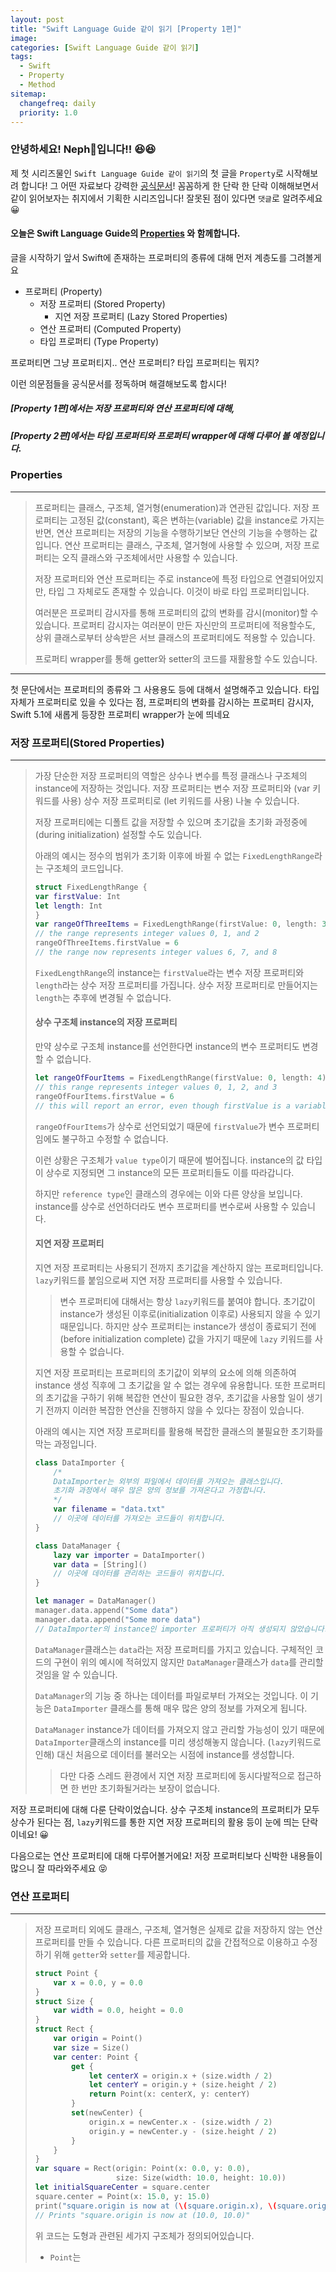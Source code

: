 ```yaml
---
layout: post
title: "Swift Language Guide 같이 읽기 [Property 1편]"
image:
categories: [Swift Language Guide 같이 읽기]
tags: 
  - Swift
  - Property
  - Method
sitemap:
  changefreq: daily
  priority: 1.0
---
```


### 안녕하세요! Neph🌱입니다!! 😆😆

제 첫 시리즈물인 `Swift Language Guide 같이 읽기`의 첫 글을 `Property`로 시작해보려 합니다! 그 어떤 자료보다 강력한 [공식문서](https://docs.swift.org/swift-book/LanguageGuide/TheBasics.html)! 꼼꼼하게 한 단락 한 단락 이해해보면서 같이 읽어보자는 취지에서 기획한 시리즈입니다! 잘못된 점이 있다면 `댓글`로 알려주세요 😀



#### 오늘은 Swift Language Guide의 [Properties](https://docs.swift.org/swift-book/LanguageGuide/Properties.html) 와 함께합니다.



글을 시작하기 앞서 Swift에 존재하는 프로퍼티의 종류에 대해 먼저 계층도를 그려볼게요

- 프로퍼티 (Property)
  - 저장 프로퍼티 (Stored Property)
    - 지연 저장 프로퍼티 (Lazy Stored Properties)
  - 연산 프로퍼티 (Computed Property)
  - 타입 프로퍼티 (Type Property)

프로퍼티면 그냥 프로퍼티지.. 연산 프로퍼티? 타입 프로퍼티는 뭐지?

이런 의문점들을 공식문서를 정독하며 해결해보도록 합시다!



##### [Property 1편]에서는 저장 프로퍼티와 연산 프로퍼티에 대해,

##### [Property 2편]에서는 타입 프로퍼티와 프로퍼티 wrapper에 대해 다루어 볼 예정입니다. 




### Properties

---

> 프로퍼티는 클래스, 구조체, 열거형(enumeration)과 연관된 값입니다. 저장 프로퍼티는 고정된 값(constant), 혹은 변하는(variable) 값을 instance로 가지는 반면, 연산 프로퍼티는 저장의 기능을 수행하기보단 연산의 기능을 수행하는 값입니다. 연산 프로퍼티는 클래스, 구조체, 열거형에 사용할 수 있으며, 저장 프로퍼티는 오직 클래스와 구조체에서만 사용할 수 있습니다.
>
> 저장 프로퍼티와 연산 프로퍼티는 주로 instance에 특정 타입으로 연결되어있지만, 타입 그 자체로도 존재할 수 있습니다. 이것이 바로 타입 프로퍼티입니다.
>
> 여러분은 프로퍼티 감시자를 통해 프로퍼티의 값의 변화를 감시(monitor)할 수 있습니다. 프로퍼티 감시자는 여러분이 만든 자신만의 프로퍼티에 적용할수도, 상위 클래스로부터 상속받은 서브 클래스의 프로퍼티에도 적용할 수 있습니다.
>
> 프로퍼티 wrapper를 통해 getter와 setter의 코드를 재활용할 수도 있습니다. 

---

첫 문단에서는 프로퍼티의 종류와 그 사용용도 등에 대해서 설명해주고 있습니다. 타입 자체가 프로퍼티로 있을 수 있다는 점, 프로퍼티의 변화를 감시하는 프로퍼티 감시자, Swift 5.1에 새롭게 등장한 프로퍼티 wrapper가 눈에 띄네요



### 저장 프로퍼티(Stored Properties)

---

> 가장 단순한 저장 프로퍼티의 역할은 상수나 변수를 특정 클래스나 구조체의 instance에 저장하는 것입니다. 저장 프로퍼티는 변수 저장 프로퍼티와 (var 키워드를 사용) 상수 저장 프로퍼티로 (let 키워드를 사용) 나눌 수 있습니다.
>
> 저장 프로퍼티에는 디폴트 값을 저장할 수 있으며 초기값을 초기화 과정중에(during initialization) 설정할 수도 있습니다. 
>
> 아래의 예시는 정수의 범위가 초기화 이후에 바뀔 수 없는 `FixedLengthRange`라는 구조체의 코드입니다.
>
> ```swift
> struct FixedLengthRange {
> var firstValue: Int
> let length: Int
> }
> var rangeOfThreeItems = FixedLengthRange(firstValue: 0, length: 3)
> // the range represents integer values 0, 1, and 2
> rangeOfThreeItems.firstValue = 6
> // the range now represents integer values 6, 7, and 8
> ```
>
> `FixedLengthRange`의 instance는 `firstValue`라는 변수 저장 프로퍼티와 `length`라는 상수 저장 프로퍼티를 가집니다. 상수 저장 프로퍼티로 만들어지는 `length`는 추후에 변경될 수 없습니다.
>
> #### 상수 구조체 instance의 저장 프로퍼티
>
> 만약 상수로 구조체 instance를 선언한다면 instance의 변수 프로퍼티도 변경할 수 없습니다.
>
> ```swift
> let rangeOfFourItems = FixedLengthRange(firstValue: 0, length: 4)
> // this range represents integer values 0, 1, 2, and 3
> rangeOfFourItems.firstValue = 6
> // this will report an error, even though firstValue is a variable property
> 
> ```
>
> `rangeOfFourItems`가 상수로 선언되었기 때문에 `firstValue`가 변수 프로퍼티임에도 불구하고 수정할 수 없습니다.
>
> 이런 상황은 구조체가 `value type`이기 때문에 벌어집니다. instance의 값 타입이 상수로 지정되면 그 instance의 모든 프로퍼티들도 이를 따라갑니다.
>
> 하지만 `reference type`인 클래스의 경우에는 이와 다른 양상을 보입니다. instance를 상수로 선언하더라도 변수 프로퍼티를 변수로써 사용할 수 있습니다.
>
> #### 지연 저장 프로퍼티
>
> 지연 저장 프로퍼티는 사용되기 전까지 초기값을 계산하지 않는 프로퍼티입니다. `lazy`키워드를 붙임으로써 지연 저장 프로퍼티를 사용할 수 있습니다.
>
> > 변수 프로퍼티에 대해서는 항상 `lazy`키워드를 붙여야 합니다. 초기값이 instance가 생성된 이후로(initialization 이후로) 사용되지 않을 수 있기 때문입니다. 하지만 상수 프로퍼티는 instance가 생성이 종료되기 전에 (before initialization complete) 값을 가지기 때문에 `lazy` 키워드를 사용할 수 없습니다.
>
> 지연 저장 프로퍼티는 프로퍼티의 초기값이 외부의 요소에 의해 의존하여 instance 생성 직후에 그 초기값을 알 수 없는 경우에 유용합니다. 또한 프로퍼티의 초기값을 구하기 위해 복잡한 연산이 필요한 경우, 초기값을 사용할 일이 생기기 전까지 이러한 복잡한 연산을 진행하지 않을 수 있다는 장점이 있습니다.
>
> 아래의 예시는 지연 저장 프로퍼티를 활용해 복잡한 클래스의 불필요한 초기화를 막는 과정입니다. 
>
> ```swift
> class DataImporter {
>     /*
>     DataImporter는 외부의 파일에서 데이터를 가져오는 클래스입니다.
>     초기화 과정에서 매우 많은 양의 정보를 가져온다고 가정합니다.
>     */
>     var filename = "data.txt"
>     // 이곳에 데이터를 가져오는 코드들이 위치합니다.
> }
> 
> class DataManager {
>     lazy var importer = DataImporter()
>     var data = [String]()
>     // 이곳에 데이터를 관리하는 코드들이 위치합니다.
> }
> 
> let manager = DataManager()
> manager.data.append("Some data")
> manager.data.append("Some more data")
> // DataImporter의 instance인 importer 프로퍼티가 아직 생성되지 않았습니다. (importer를 사용하지 않았기 때문)
> ```
>
> `DataManager`클래스는 `data`라는 저장 프로퍼티를 가지고 있습니다. 구체적인 코드의 구현이 위의 예시에 적혀있지 않지만 `DataManager`클래스가  `data`를 관리할 것임을 알 수 있습니다.
>
> `DataManager`의 기능 중 하나는 데이터를 파일로부터 가져오는 것입니다. 이 기능은 `DataImporter` 클래스를 통해 매우 많은 양의 정보를 가져오게 됩니다.
>
> `DataManager` instance가 데이터를 가져오지 않고 관리할 가능성이 있기 때문에 `DataImporter`클래스의 instance를 미리 생성해놓지 않습니다. (`lazy`키워드로 인해) 대신 처음으로 데이터를 불러오는 시점에 instance를 생성합니다.
>
> > 다만 다중 스레드 환경에서 지연 저장 프로퍼티에 동시다발적으로 접근하면 한 번만 초기화될거라는 보장이 없습니다.



저장 프로퍼티에 대해 다룬 단락이었습니다. 상수 구조체 instance의 프로퍼티가 모두 상수가 된다는 점, `lazy`키워드를 통한 지연 저장 프로퍼티의 활용 등이 눈에 띄는 단락이네요! 😀

다음으로는 연산 프로퍼티에 대해 다루어볼거에요! 저장 프로퍼티보다 신박한 내용들이 많으니 잘 따라와주세요 😝



### 연산 프로퍼티

---

> 저장 프로퍼티 외에도 클래스, 구조체, 열거형은 실제로 값을 저장하지 않는 연산 프로퍼티를 만들 수 있습니다. 다른 프로퍼티의 값을 간접적으로 이용하고 수정하기 위해 `getter`와 `setter`를 제공합니다. 
>
> ```swift
> struct Point {
>     var x = 0.0, y = 0.0
> }
> struct Size {
>     var width = 0.0, height = 0.0
> }
> struct Rect {
>     var origin = Point()
>     var size = Size()
>     var center: Point {
>         get {
>             let centerX = origin.x + (size.width / 2)
>             let centerY = origin.y + (size.height / 2)
>             return Point(x: centerX, y: centerY)
>         }
>         set(newCenter) {
>             origin.x = newCenter.x - (size.width / 2)
>             origin.y = newCenter.y - (size.height / 2)
>         }
>     }
> }
> var square = Rect(origin: Point(x: 0.0, y: 0.0),
>                   size: Size(width: 10.0, height: 10.0))
> let initialSquareCenter = square.center
> square.center = Point(x: 15.0, y: 15.0)
> print("square.origin is now at (\(square.origin.x), \(square.origin.y))")
> // Prints "square.origin is now at (10.0, 10.0)"
> ```
>
> 위 코드는 도형과 관련된 세가지 구조체가 정의되어있습니다.
>
> - `Point`는 



